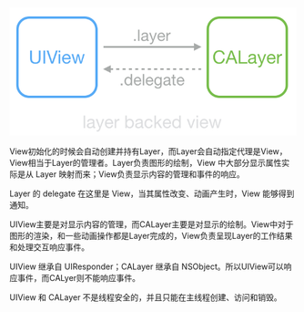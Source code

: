 
![UIView&CALayer](https://raw.githubusercontent.com/alexiiio/LD-Notes/master/pics/UIView&CALayer.png)


View初始化的时候会自动创建并持有Layer，而Layer会自动指定代理是View，View相当于Layer的管理者。Layer负责图形的绘制，View 中大部分显示属性实际是从 Layer 映射而来；View负责显示内容的管理和事件的响应。

Layer 的 delegate 在这里是 View，当其属性改变、动画产生时，View 能够得到通知。
 
 UIView主要是对显示内容的管理，而CALayer主要是对显示的绘制。View中对于图形的渲染，和一些动画操作都是Layer完成的，View负责呈现Layer的工作结果和处理交互响应事件。

 
 UIView 继承自 UIResponder；CALayer 继承自 NSObject。所以UIView可以响应事件，而CALyer则不能响应事件。
 
 UIView 和 CALayer 不是线程安全的，并且只能在主线程创建、访问和销毁。

